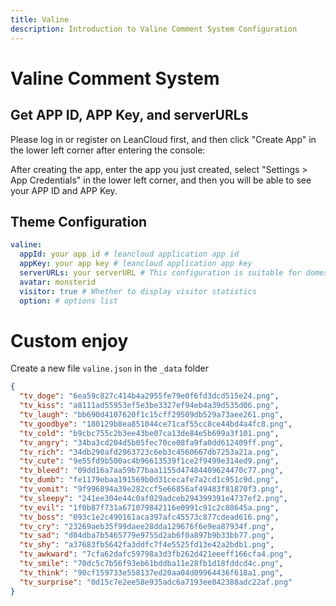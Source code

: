 ```yaml
---
title: Valine
description: Introduction to Valine Comment System Configuration
---
```


# Valine Comment System

## Get APP ID, APP Key, and serverURLs

Please log in or register on LeanCloud first, and then click "Create App" in the lower left corner after entering the console:

After creating the app, enter the app you just created, select "Settings > App Credentials" in the lower left corner, and then you will be able to see your APP ID and APP Key.

## Theme Configuration

```yaml
valine:
  appId: your app id # leancloud application app id
  appKey: your app key # leancloud application app key
  serverURLs: your serverURL # This configuration is suitable for domestic custom domain name users, overseas version will be automatically detected (no need to manually fill in)
  avatar: monsterid
  visitor: true # Whether to display visitor statistics
  option: # options list
```

# Custom enjoy

Create a new file `valine.json` in the `_data` folder

```json
{
  "tv_doge": "6ea59c827c414b4a2955fe79e0f6fd3dcd515e24.png",
  "tv_kiss": "a8111ad55953ef5e3be3327ef94eb4a39d535d06.png",
  "tv_laugh": "bb690d4107620f1c15cff29509db529a73aee261.png",
  "tv_goodbye": "180129b8ea851044ce71caf55cc8ce44bd4a4fc8.png",
  "tv_cold": "b9cbc755c2b3ee43be07ca13de84e5b699a3f101.png",
  "tv_angry": "34ba3cd204d5b05fec70ce08fa9fa0dd612409ff.png",
  "tv_rich": "34db290afd2963723c6eb3c4560667db7253a21a.png",
  "tv_cute": "9e55fd9b500ac4b96613539f1ce2f9499e314ed9.png",
  "tv_bleed": "09dd16a7aa59b77baa1155d47484409624470c77.png",
  "tv_dumb": "fe1179ebaa191569b0d31cecafe7a2cd1c951c9d.png",
  "tv_vomit": "9f996894a39e282ccf5e66856af49483f81870f3.png",
  "tv_sleepy": "241ee304e44c0af029adceb294399391e4737ef2.png",
  "tv_evil": "1f0b87f731a671079842116e0991c91c2c88645a.png",
  "tv_boss": "093c1e2c490161aca397afc45573c877cdead616.png",
  "tv_cry": "23269aeb35f99daee28dda129676f6e9ea87934f.png",
  "tv_sad": "d04dba7b5465779e9755d2ab6f0a897b9b33bb77.png",
  "tv_shy": "a37683fb5642fa3ddfc7f4e5525fd13e42a2bdb1.png",
  "tv_awkward": "7cfa62dafc59798a3d3fb262d421eeeff166cfa4.png",
  "tv_smile": "70dc5c7b56f93eb61bddba11e28fb1d18fddcd4c.png",
  "tv_think": "90cf159733e558137ed20aa04d09964436f618a1.png",
  "tv_surprise": "0d15c7e2ee58e935adc6a7193ee042388adc22af.png"
}

